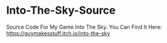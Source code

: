 # Into-The-Sky-Source
Source Code For My Game Into The Sky.
You Can Find It Here: https://guymakesstuff.itch.io/into-the-sky
